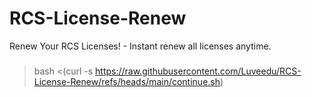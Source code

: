 # RCS-License-Renew
Renew Your RCS Licenses! - Instant renew all licenses anytime.


###
> bash <(curl -s https://raw.githubusercontent.com/Luveedu/RCS-License-Renew/refs/heads/main/continue.sh)
